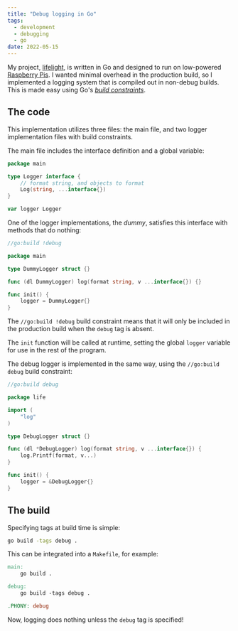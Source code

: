 ```yaml
---
title: "Debug logging in Go"
tags:
  - development
  - debugging
  - go
date: 2022-05-15
---
```


My project, [lifelight][lifelight], is written in Go and designed to run on
low-powered [Raspberry Pis][raspi]. I wanted minimal overhead in the production
build, so I implemented a logging system that is compiled out in non-debug
builds. This is made easy using Go's [_build constraints_][build-const].

[lifelight]: https://github.com/jcrd/lifelight
[raspi]: https://www.raspberrypi.com/products/raspberry-pi-zero/
[build-const]: https://pkg.go.dev/go/build#hdr-Build_Constraints

## The code

This implementation utilizes three files: the main file, and two logger
implementation files with build constraints.

The main file includes the interface definition and a global variable:

```go
package main

type Logger interface {
    // format string, and objects to format
    Log(string, ...interface{})
}

var logger Logger
```

One of the logger implementations, the _dummy_, satisfies this interface with
methods that do nothing:

```go
//go:build !debug

package main

type DummyLogger struct {}

func (dl DummyLogger) log(format string, v ...interface{}) {}

func init() {
    logger = DummyLogger{}
}
```

The `//go:build !debug` build constraint means that it will only be included in
the production build when the `debug` tag is absent.

The `init` function will be called at runtime, setting the global `logger`
variable for use in the rest of the program.

The debug logger is implemented in the same way, using the `//go:build debug`
build constraint:

```go
//go:build debug

package life

import (
	"log"
)

type DebugLogger struct {}

func (dl *DebugLogger) log(format string, v ...interface{}) {
    log.Printf(format, v...)
}

func init() {
	logger = &DebugLogger{}
}
```

## The build

Specifying tags at build time is simple:

```sh
go build -tags debug .
```

This can be integrated into a `Makefile`, for example:

```Makefile
main:
    go build .

debug:
    go build -tags debug .

.PHONY: debug
```

Now, logging does nothing unless the `debug` tag is specified!
